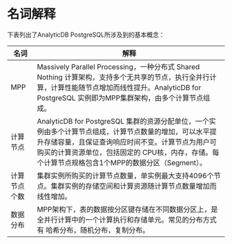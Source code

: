 # 名词解释

下表列出了AnalyticDB PostgreSQL所涉及到的基本概念：

|名词|解释|
|--|--|
|MPP|Massively Parallel Processing，一种分布式 Shared Nothing 计算架构，支持多个无共享的节点，执行全并行计算，计算性能随节点增加而线性提升。AnalyticDB for PostgreSQL 实例即为MPP集群架构，由多个计算节点组成。|
|计算节点|AnalyticDB for PostgreSQL 集群的资源分配单位，一个实例由多个计算节点组成，计算节点数量的增加，可以水平提升存储容量，且保证查询响应时间不变。计算节点为用户可购买的计算资源单位，包括固定的 CPU核，内存，存储。每个计算节点规格包含1个MPP的数据分区（Segment）。|
|计算节点个数|集群实例所购买的计算节点数量，单实例最大支持4096个节点。集群实例的存储空间和计算资源随计算节点数量增加而线性增加。|
|数据分布|MPP架构下，表的数据按分区键存储在不同数据分区上，是全并行计算中的一个计算执行和存储单元。常见的分布方式有 哈希分布，随机分布，复制分布。|

